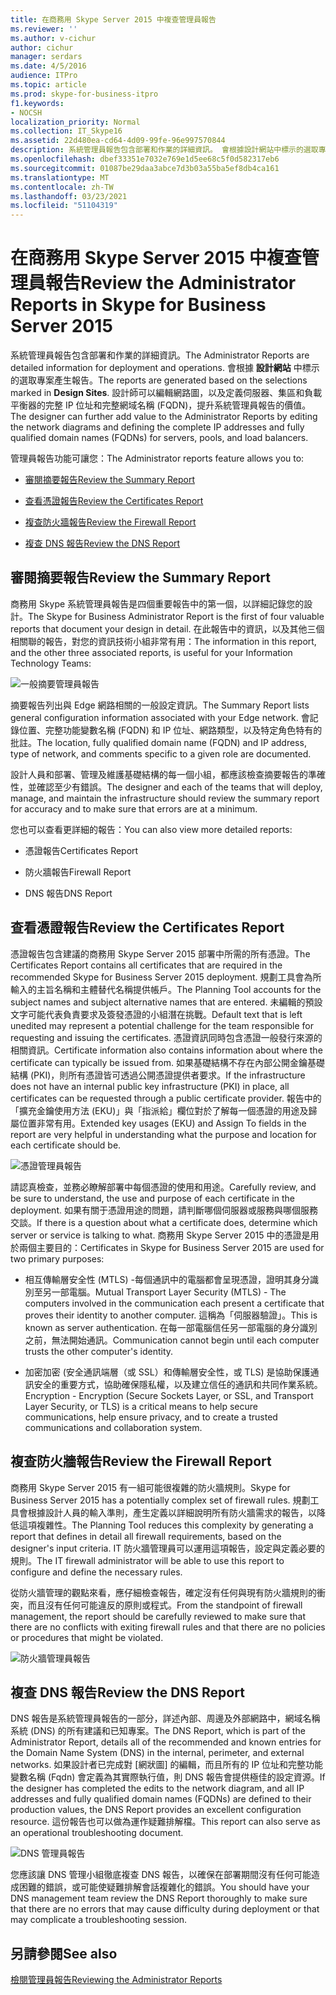 ```yaml
---
title: 在商務用 Skype Server 2015 中複查管理員報告
ms.reviewer: ''
ms.author: v-cichur
author: cichur
manager: serdars
ms.date: 4/5/2016
audience: ITPro
ms.topic: article
ms.prod: skype-for-business-itpro
f1.keywords:
- NOCSH
localization_priority: Normal
ms.collection: IT_Skype16
ms.assetid: 22d480ea-cd64-4d09-99fe-96e997570844
description: 系統管理員報告包含部署和作業的詳細資訊。 會根據設計網站中標示的選取專案產生報告。 設計師可以編輯網路圖，以及定義伺服器、集區和負載平衡器的完整 IP 位址和完整網域名稱 (FQDN)，提升系統管理員報告的價值。
ms.openlocfilehash: dbef33351e7032e769e1d5ee68c5f0d582317eb6
ms.sourcegitcommit: 01087be29daa3abce7d3b03a55ba5ef8db4ca161
ms.translationtype: MT
ms.contentlocale: zh-TW
ms.lasthandoff: 03/23/2021
ms.locfileid: "51104319"
---
```

# <a name="review-the-administrator-reports-in-skype-for-business-server-2015"></a><span data-ttu-id="90fc6-105">在商務用 Skype Server 2015 中複查管理員報告</span><span class="sxs-lookup"><span data-stu-id="90fc6-105">Review the Administrator Reports in Skype for Business Server 2015</span></span>

<span data-ttu-id="90fc6-106">系統管理員報告包含部署和作業的詳細資訊。</span><span class="sxs-lookup"><span data-stu-id="90fc6-106">The Administrator Reports are detailed information for deployment and operations.</span></span> <span data-ttu-id="90fc6-107">會根據 **設計網站** 中標示的選取專案產生報告。</span><span class="sxs-lookup"><span data-stu-id="90fc6-107">The reports are generated based on the selections marked in **Design Sites**.</span></span> <span data-ttu-id="90fc6-108">設計師可以編輯網路圖，以及定義伺服器、集區和負載平衡器的完整 IP 位址和完整網域名稱 (FQDN)，提升系統管理員報告的價值。</span><span class="sxs-lookup"><span data-stu-id="90fc6-108">The designer can further add value to the Administrator Reports by editing the network diagrams and defining the complete IP addresses and fully qualified domain names (FQDNs) for servers, pools, and load balancers.</span></span>

<span data-ttu-id="90fc6-109">管理員報告功能可讓您：</span><span class="sxs-lookup"><span data-stu-id="90fc6-109">The Administrator reports feature allows you to:</span></span>

- [<span data-ttu-id="90fc6-110">審閱摘要報告</span><span class="sxs-lookup"><span data-stu-id="90fc6-110">Review the Summary Report</span></span>](review-the-administrator-reports.md#Summary_report)

- [<span data-ttu-id="90fc6-111">查看憑證報告</span><span class="sxs-lookup"><span data-stu-id="90fc6-111">Review the Certificates Report</span></span>](review-the-administrator-reports.md#Certificates_Report)

- [<span data-ttu-id="90fc6-112">複查防火牆報告</span><span class="sxs-lookup"><span data-stu-id="90fc6-112">Review the Firewall Report</span></span>](review-the-administrator-reports.md#Firewall_report)

- [<span data-ttu-id="90fc6-113">複查 DNS 報告</span><span class="sxs-lookup"><span data-stu-id="90fc6-113">Review the DNS Report</span></span>](review-the-administrator-reports.md#DNS_Report)

## <a name="review-the-summary-report"></a><span data-ttu-id="90fc6-114">審閱摘要報告</span><span class="sxs-lookup"><span data-stu-id="90fc6-114">Review the Summary Report</span></span>
<span data-ttu-id="90fc6-115"><a name="Summary_report"> </a></span><span class="sxs-lookup"><span data-stu-id="90fc6-115"><a name="Summary_report"> </a></span></span>

<span data-ttu-id="90fc6-116">商務用 Skype 系統管理員報告是四個重要報告中的第一個，以詳細記錄您的設計。</span><span class="sxs-lookup"><span data-stu-id="90fc6-116">The Skype for Business Administrator Report is the first of four valuable reports that document your design in detail.</span></span> <span data-ttu-id="90fc6-117">在此報告中的資訊，以及其他三個相關聯的報告，對您的資訊技術小組非常有用：</span><span class="sxs-lookup"><span data-stu-id="90fc6-117">The information in this report, and the other three associated reports, is useful for your Information Technology Teams:</span></span>

![一般摘要管理員報告](../../media/General_Summary_Report_Admin_Report.png)

<span data-ttu-id="90fc6-119">摘要報告列出與 Edge 網路相關的一般設定資訊。</span><span class="sxs-lookup"><span data-stu-id="90fc6-119">The Summary Report lists general configuration information associated with your Edge network.</span></span> <span data-ttu-id="90fc6-120">會記錄位置、完整功能變數名稱 (FQDN) 和 IP 位址、網路類型，以及特定角色特有的批註。</span><span class="sxs-lookup"><span data-stu-id="90fc6-120">The location, fully qualified domain name (FQDN) and IP address, type of network, and comments specific to a given role are documented.</span></span>

<span data-ttu-id="90fc6-121">設計人員和部署、管理及維護基礎結構的每一個小組，都應該檢查摘要報告的準確性，並確認至少有錯誤。</span><span class="sxs-lookup"><span data-stu-id="90fc6-121">The designer and each of the teams that will deploy, manage, and maintain the infrastructure should review the summary report for accuracy and to make sure that errors are at a minimum.</span></span>

<span data-ttu-id="90fc6-122">您也可以查看更詳細的報告：</span><span class="sxs-lookup"><span data-stu-id="90fc6-122">You can also view more detailed reports:</span></span>

- <span data-ttu-id="90fc6-123">憑證報告</span><span class="sxs-lookup"><span data-stu-id="90fc6-123">Certificates Report</span></span>

- <span data-ttu-id="90fc6-124">防火牆報告</span><span class="sxs-lookup"><span data-stu-id="90fc6-124">Firewall Report</span></span>

- <span data-ttu-id="90fc6-125">DNS 報告</span><span class="sxs-lookup"><span data-stu-id="90fc6-125">DNS Report</span></span>

## <a name="review-the-certificates-report"></a><span data-ttu-id="90fc6-126">查看憑證報告</span><span class="sxs-lookup"><span data-stu-id="90fc6-126">Review the Certificates Report</span></span>
<span data-ttu-id="90fc6-127"><a name="Certificates_Report"> </a></span><span class="sxs-lookup"><span data-stu-id="90fc6-127"><a name="Certificates_Report"> </a></span></span>

<span data-ttu-id="90fc6-128">憑證報告包含建議的商務用 Skype Server 2015 部署中所需的所有憑證。</span><span class="sxs-lookup"><span data-stu-id="90fc6-128">The Certificates Report contains all certificates that are required in the recommended Skype for Business Server 2015 deployment.</span></span> <span data-ttu-id="90fc6-129">規劃工具會為所輸入的主旨名稱和主體替代名稱提供帳戶。</span><span class="sxs-lookup"><span data-stu-id="90fc6-129">The Planning Tool accounts for the subject names and subject alternative names that are entered.</span></span> <span data-ttu-id="90fc6-130">未編輯的預設文字可能代表負責要求及簽發憑證的小組潛在挑戰。</span><span class="sxs-lookup"><span data-stu-id="90fc6-130">Default text that is left unedited may represent a potential challenge for the team responsible for requesting and issuing the certificates.</span></span> <span data-ttu-id="90fc6-131">憑證資訊同時包含憑證一般發行來源的相關資訊。</span><span class="sxs-lookup"><span data-stu-id="90fc6-131">Certificate information also contains information about where the certificate can typically be issued from.</span></span> <span data-ttu-id="90fc6-132">如果基礎結構不存在內部公開金鑰基礎結構 (PKI)，則所有憑證皆可透過公開憑證提供者要求。</span><span class="sxs-lookup"><span data-stu-id="90fc6-132">If the infrastructure does not have an internal public key infrastructure (PKI) in place, all certificates can be requested through a public certificate provider.</span></span> <span data-ttu-id="90fc6-133">報告中的「擴充金鑰使用方法 (EKU)」與「指派給」欄位對於了解每一個憑證的用途及歸屬位置非常有用。</span><span class="sxs-lookup"><span data-stu-id="90fc6-133">Extended key usages (EKU) and Assign To fields in the report are very helpful in understanding what the purpose and location for each certificate should be.</span></span>

![憑證管理員報告](../../media/Certificates_Report_Admin_Report.png)

<span data-ttu-id="90fc6-135">請認真檢查，並務必瞭解部署中每個憑證的使用和用途。</span><span class="sxs-lookup"><span data-stu-id="90fc6-135">Carefully review, and be sure to understand, the use and purpose of each certificate in the deployment.</span></span> <span data-ttu-id="90fc6-136">如果有關于憑證用途的問題，請判斷哪個伺服器或服務與哪個服務交談。</span><span class="sxs-lookup"><span data-stu-id="90fc6-136">If there is a question about what a certificate does, determine which server or service is talking to what.</span></span> <span data-ttu-id="90fc6-137">商務用 Skype Server 2015 中的憑證是用於兩個主要目的：</span><span class="sxs-lookup"><span data-stu-id="90fc6-137">Certificates in Skype for Business Server 2015 are used for two primary purposes:</span></span>

- <span data-ttu-id="90fc6-138">相互傳輸層安全性 (MTLS) -每個通訊中的電腦都會呈現憑證，證明其身分識別至另一部電腦。</span><span class="sxs-lookup"><span data-stu-id="90fc6-138">Mutual Transport Layer Security (MTLS) - The computers involved in the communication each present a certificate that proves their identity to another computer.</span></span> <span data-ttu-id="90fc6-139">這稱為「伺服器驗證」。</span><span class="sxs-lookup"><span data-stu-id="90fc6-139">This is known as server authentication.</span></span> <span data-ttu-id="90fc6-140">在每一部電腦信任另一部電腦的身分識別之前，無法開始通訊。</span><span class="sxs-lookup"><span data-stu-id="90fc6-140">Communication cannot begin until each computer trusts the other computer's identity.</span></span>

- <span data-ttu-id="90fc6-141">加密加密 (安全通訊端層（或 SSL）和傳輸層安全性，或 TLS) 是協助保護通訊安全的重要方式，協助確保隱私權，以及建立信任的通訊和共同作業系統。</span><span class="sxs-lookup"><span data-stu-id="90fc6-141">Encryption - Encryption (Secure Sockets Layer, or SSL, and Transport Layer Security, or TLS) is a critical means to help secure communications, help ensure privacy, and to create a trusted communications and collaboration system.</span></span>

## <a name="review-the-firewall-report"></a><span data-ttu-id="90fc6-142">複查防火牆報告</span><span class="sxs-lookup"><span data-stu-id="90fc6-142">Review the Firewall Report</span></span>
<span data-ttu-id="90fc6-143"><a name="Firewall_report"> </a></span><span class="sxs-lookup"><span data-stu-id="90fc6-143"><a name="Firewall_report"> </a></span></span>

<span data-ttu-id="90fc6-144">商務用 Skype Server 2015 有一組可能很複雜的防火牆規則。</span><span class="sxs-lookup"><span data-stu-id="90fc6-144">Skype for Business Server 2015 has a potentially complex set of firewall rules.</span></span> <span data-ttu-id="90fc6-145">規劃工具會根據設計人員的輸入準則，產生定義以詳細說明所有防火牆需求的報告，以降低這項複雜性。</span><span class="sxs-lookup"><span data-stu-id="90fc6-145">The Planning Tool reduces this complexity by generating a report that defines in detail all firewall requirements, based on the designer's input criteria.</span></span> <span data-ttu-id="90fc6-146">IT 防火牆管理員可以運用這項報告，設定與定義必要的規則。</span><span class="sxs-lookup"><span data-stu-id="90fc6-146">The IT firewall administrator will be able to use this report to configure and define the necessary rules.</span></span>

<span data-ttu-id="90fc6-147">從防火牆管理的觀點來看，應仔細檢查報告，確定沒有任何與現有防火牆規則的衝突，而且沒有任何可能違反的原則或程式。</span><span class="sxs-lookup"><span data-stu-id="90fc6-147">From the standpoint of firewall management, the report should be carefully reviewed to make sure that there are no conflicts with exiting firewall rules and that there are no policies or procedures that might be violated.</span></span>

![防火牆管理員報告](../../media/Firewall_Report_Admin_Report.png)

## <a name="review-the-dns-report"></a><span data-ttu-id="90fc6-149">複查 DNS 報告</span><span class="sxs-lookup"><span data-stu-id="90fc6-149">Review the DNS Report</span></span>
<span data-ttu-id="90fc6-150"><a name="DNS_Report"> </a></span><span class="sxs-lookup"><span data-stu-id="90fc6-150"><a name="DNS_Report"> </a></span></span>

<span data-ttu-id="90fc6-151">DNS 報告是系統管理員報告的一部分，詳述內部、周邊及外部網路中，網域名稱系統 (DNS) 的所有建議和已知專案。</span><span class="sxs-lookup"><span data-stu-id="90fc6-151">The DNS Report, which is part of the Administrator Report, details all of the recommended and known entries for the Domain Name System (DNS) in the internal, perimeter, and external networks.</span></span> <span data-ttu-id="90fc6-152">如果設計者已完成對 [網狀圖] 的編輯，而且所有的 IP 位址和完整功能變數名稱 (Fqdn) 會定義為其實際執行值，則 DNS 報告會提供極佳的設定資源。</span><span class="sxs-lookup"><span data-stu-id="90fc6-152">If the designer has completed the edits to the network diagram, and all IP addresses and fully qualified domain names (FQDNs) are defined to their production values, the DNS Report provides an excellent configuration resource.</span></span> <span data-ttu-id="90fc6-153">這份報告也可以做為運作疑難排解檔。</span><span class="sxs-lookup"><span data-stu-id="90fc6-153">This report can also serve as an operational troubleshooting document.</span></span>

![DNS 管理員報告](../../media/DNS_Report_Admin_Report.png)

<span data-ttu-id="90fc6-155">您應該讓 DNS 管理小組徹底複查 DNS 報告，以確保在部署期間沒有任何可能造成困難的錯誤，或可能使疑難排解會話複雜化的錯誤。</span><span class="sxs-lookup"><span data-stu-id="90fc6-155">You should have your DNS management team review the DNS Report thoroughly to make sure that there are no errors that may cause difficulty during deployment or that may complicate a troubleshooting session.</span></span>

## <a name="see-also"></a><span data-ttu-id="90fc6-156">另請參閱</span><span class="sxs-lookup"><span data-stu-id="90fc6-156">See also</span></span>
<span data-ttu-id="90fc6-157"><a name="DNS_Report"> </a></span><span class="sxs-lookup"><span data-stu-id="90fc6-157"><a name="DNS_Report"> </a></span></span>

[<span data-ttu-id="90fc6-158">檢閱管理員報告</span><span class="sxs-lookup"><span data-stu-id="90fc6-158">Reviewing the Administrator Reports</span></span>](/previous-versions/office/lync-server-2013/lync-server-2013-reviewing-the-administrator-reports)